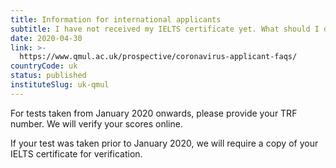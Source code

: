 ```yaml
---
title: Information for international applicants
subtitle: I have not received my IELTS certificate yet. What should I do?
date: 2020-04-30
link: >-
  https://www.qmul.ac.uk/prospective/coronavirus-applicant-faqs/
countryCode: uk
status: published
instituteSlug: uk-qmul
---
```

For tests taken from January 2020 onwards, please provide your TRF number. We will verify your scores online. 

If your test was taken prior to January 2020, we will require a copy of your IELTS certificate for verification.  
